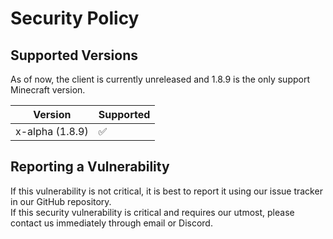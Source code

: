 # Security Policy

## Supported Versions

As of now, the client is currently unreleased and 1.8.9 is the only support Minecraft version.

| Version         | Supported          |
| --------------- | ------------------ |
| x-alpha (1.8.9) | :white_check_mark: |

## Reporting a Vulnerability

If this vulnerability is not critical, it is best to report it using our issue tracker in our GitHub repository. \
If this security vulnerability is critical and requires our utmost, please contact us immediately through email or Discord.
